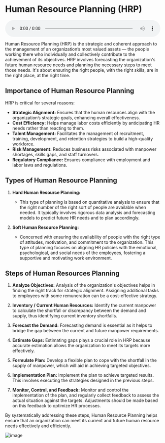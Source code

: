 # Human Resource Planning (HRP)

<audio controls style="width: 100%;">
  <source src="../../../../../audio/4th_sem/ED/Unit-4 Feasibility Analysis for Business Plan/4.d Human Resource Planning.mp3" type="audio/mpeg">
  Your browser does not support the audio element.
</audio>


Human Resource Planning (HRP) is the strategic and coherent approach to the management of an organization’s most valued assets — the people working there who individually and collectively contribute to the achievement of its objectives. HRP involves forecasting the organization's future human resource needs and planning the necessary steps to meet those needs. It's about ensuring the right people, with the right skills, are in the right place, at the right time.

## Importance of Human Resource Planning

HRP is critical for several reasons:
- **Strategic Alignment:** Ensures that the human resources align with the organization’s strategic goals, enhancing overall effectiveness.
- **Cost Efficiency:** Helps manage labor costs efficiently by anticipating HR needs rather than reacting to them.
- **Talent Management:** Facilitates the management of recruitment, training, development, and retention strategies to build a high-quality workforce.
- **Risk Management:** Reduces business risks associated with manpower shortages, skills gaps, and staff turnovers.
- **Regulatory Compliance:** Ensures compliance with employment and labor laws and regulations.

## Types of Human Resource Planning

1. **Hard Human Resource Planning:**
   - This type of planning is based on quantitative analysis to ensure that the right number of the right sort of people are available when needed. It typically involves rigorous data analysis and forecasting models to predict future HR needs and to plan accordingly.

2. **Soft Human Resource Planning:**
   - Concerned with ensuring the availability of people with the right type of attitudes, motivation, and commitment to the organization. This type of planning focuses on aligning HR policies with the emotional, psychological, and social needs of the employees, fostering a supportive and motivating work environment.

## Steps of Human Resources Planning

1. **Analyze Objectives:** Analysis of the organization's objectives helps in finding the right track for strategic alignment. Assigning additional tasks to employees with some remuneration can be a cost-effective strategy.
   
2. **Inventory / Current Human Resources:** Identify the current manpower to calculate the shortfall or discrepancy between the demand and supply, thus identifying current inventory shortfalls.

3. **Forecast the Demand:** Forecasting demand is essential as it helps to bridge the gap between the current and future manpower requirements.

4. **Estimate Gaps:** Estimating gaps plays a crucial role in HRP because accurate estimation allows the organization to meet its targets more effectively.

5. **Formulate Plan:** Develop a flexible plan to cope with the shortfall in the supply of manpower, which will aid in achieving targeted objectives.

6. **Implementation Plan:** Implement the plan to achieve targeted results. This involves executing the strategies designed in the previous steps.

7. **Monitor, Control, and Feedback:** Monitor and control the implementation of the plan, and regularly collect feedback to assess the actual situation against the targets. Adjustments should be made based on this feedback to optimize HR processes.

By systematically addressing these steps, Human Resource Planning helps ensure that an organization can meet its current and future human resource needs effectively and efficiently.

![image](https://github.com/Collegehive/Notes/assets/159722383/6869e72f-a180-46c0-b7a7-59c127239f62)
